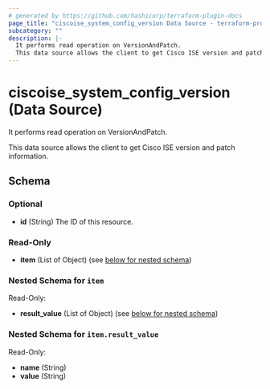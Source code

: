 ```yaml
---
# generated by https://github.com/hashicorp/terraform-plugin-docs
page_title: "ciscoise_system_config_version Data Source - terraform-provider-ciscoise"
subcategory: ""
description: |-
  It performs read operation on VersionAndPatch.
  This data source allows the client to get Cisco ISE version and patch information.
---
```


# ciscoise_system_config_version (Data Source)

It performs read operation on VersionAndPatch.

This data source allows the client to get Cisco ISE version and patch information.



<!-- schema generated by tfplugindocs -->
## Schema

### Optional

- **id** (String) The ID of this resource.

### Read-Only

- **item** (List of Object) (see [below for nested schema](#nestedatt--item))

<a id="nestedatt--item"></a>
### Nested Schema for `item`

Read-Only:

- **result_value** (List of Object) (see [below for nested schema](#nestedobjatt--item--result_value))

<a id="nestedobjatt--item--result_value"></a>
### Nested Schema for `item.result_value`

Read-Only:

- **name** (String)
- **value** (String)


